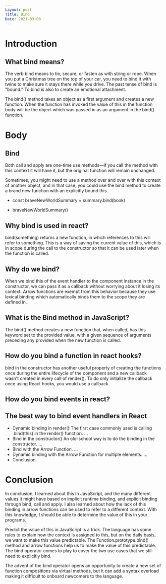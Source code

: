 ```yaml
---
Layout: post
Title: Bind
Date: 2021-03-08
---
```


# Introduction

## What bind means?

The verb bind means to tie, secure, or fasten as with string or rope. When you put a Christmas tree on the top of your car, you need to bind it with twine to make sure it stays there while you drive. The past tense of bind is "bound." To bind is also to create an emotional attachment.

The bind() method takes an object as a first argument and creates a new function. When the function has invoked the value of this in the function body will be the object which was passed in as an argument in the bind() function.

# Body

## Bind

Both call and apply are one-time use methods—if you call the method with this context it will have it, but the original function will remain unchanged.

Sometimes, you might need to use a method over and over with this context of another object, and in that case, you could use the bind method to create a brand new function with an explicitly bound this.

- const braveNewWorldSummary = summary.bind(book)

- braveNewWorldSummary()

## Why bind is used in react?

bind(something) returns a new function, in which references to this will refer to something. This is a way of saving the current value of this, which is in scope during the call to the constructor so that it can be used later when the function is called.

## Why do we bind?

When we bind this of the event handler to the component instance in the constructor, we can pass it as a callback without worrying about it losing its context. Arrow functions are exempt from this behavior because they use lexical binding which automatically binds them to the scope they are defined in.

## What is the Bind method in JavaScript?

The bind() method creates a new function that, when called, has this keyword set to the provided value, with a given sequence of arguments preceding any provided when the new function is called.

## How do you bind a function in react hooks?

bind in the constructor has another useful property of creating the functions once during the entire lifecycle of the component and a new callback wasn't created in every call of render(). To do only initialize the callback once using React hooks, you would use a callback.

## How do you bind events in react?

## The best way to bind event handlers in React

- Dynamic binding in render() The first case commonly used is calling .bind(this) in the render() function. ...
- Bind in the constructor() An old-school way is to do the binding in the constructor. ...
- Bind with the Arrow Function. ...
- Dynamic binding with the Arrow Function for multiple elements. ...
- Conclusion.

# Conclusion

In conclusion, I learned about this in JavaScript, and the many different values it might have based on implicit runtime binding, and explicit binding through bind, call and apply. I also learned about how the lack of this binding in arrow functions can be used to refer to a different context. With this knowledge, I should be able to determine the value of this in your programs.

Predict the value of this in JavaScript is a trick. The language has some rules to explain how the context is assigned to this, but on the daily basis, we want to make this value predictable. The Function.prototype.bind() method and arrow functions help us to make the value of this predictable. The bind operator comes to play to cover the two use cases that we still need to explicitly bind.

The advent of the bind operator opens an opportunity to create a new set of function compositions via virtual methods, but it can add a syntax overload making it difficult to onboard newcomers to the language.
